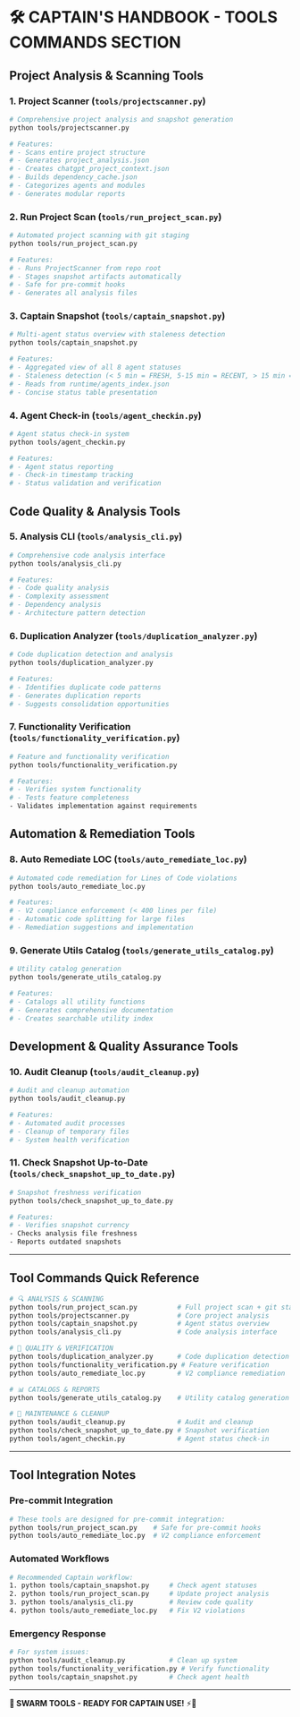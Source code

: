 # 🛠️ **CAPTAIN'S HANDBOOK - TOOLS COMMANDS SECTION**

## **Project Analysis & Scanning Tools**

### **1. Project Scanner (`tools/projectscanner.py`)**
```bash
# Comprehensive project analysis and snapshot generation
python tools/projectscanner.py

# Features:
# - Scans entire project structure
# - Generates project_analysis.json
# - Creates chatgpt_project_context.json
# - Builds dependency_cache.json
# - Categorizes agents and modules
# - Generates modular reports
```

### **2. Run Project Scan (`tools/run_project_scan.py`)**
```bash
# Automated project scanning with git staging
python tools/run_project_scan.py

# Features:
# - Runs ProjectScanner from repo root
# - Stages snapshot artifacts automatically
# - Safe for pre-commit hooks
# - Generates all analysis files
```

### **3. Captain Snapshot (`tools/captain_snapshot.py`)**
```bash
# Multi-agent status overview with staleness detection
python tools/captain_snapshot.py

# Features:
# - Aggregated view of all 8 agent statuses
# - Staleness detection (< 5 min = FRESH, 5-15 min = RECENT, > 15 min = STALE)
# - Reads from runtime/agents_index.json
# - Concise status table presentation
```

### **4. Agent Check-in (`tools/agent_checkin.py`)**
```bash
# Agent status check-in system
python tools/agent_checkin.py

# Features:
# - Agent status reporting
# - Check-in timestamp tracking
# - Status validation and verification
```

## **Code Quality & Analysis Tools**

### **5. Analysis CLI (`tools/analysis_cli.py`)**
```bash
# Comprehensive code analysis interface
python tools/analysis_cli.py

# Features:
# - Code quality analysis
# - Complexity assessment
# - Dependency analysis
# - Architecture pattern detection
```

### **6. Duplication Analyzer (`tools/duplication_analyzer.py`)**
```bash
# Code duplication detection and analysis
python tools/duplication_analyzer.py

# Features:
# - Identifies duplicate code patterns
# - Generates duplication reports
# - Suggests consolidation opportunities
```

### **7. Functionality Verification (`tools/functionality_verification.py`)**
```bash
# Feature and functionality verification
python tools/functionality_verification.py

# Features:
# - Verifies system functionality
# - Tests feature completeness
- Validates implementation against requirements
```

## **Automation & Remediation Tools**

### **8. Auto Remediate LOC (`tools/auto_remediate_loc.py`)**
```bash
# Automated code remediation for Lines of Code violations
python tools/auto_remediate_loc.py

# Features:
# - V2 compliance enforcement (< 400 lines per file)
# - Automatic code splitting for large files
# - Remediation suggestions and implementation
```

### **9. Generate Utils Catalog (`tools/generate_utils_catalog.py`)**
```bash
# Utility catalog generation
python tools/generate_utils_catalog.py

# Features:
# - Catalogs all utility functions
# - Generates comprehensive documentation
# - Creates searchable utility index
```

## **Development & Quality Assurance Tools**

### **10. Audit Cleanup (`tools/audit_cleanup.py`)**
```bash
# Audit and cleanup automation
python tools/audit_cleanup.py

# Features:
# - Automated audit processes
# - Cleanup of temporary files
# - System health verification
```

### **11. Check Snapshot Up-to-Date (`tools/check_snapshot_up_to_date.py`)**
```bash
# Snapshot freshness verification
python tools/check_snapshot_up_to_date.py

# Features:
# - Verifies snapshot currency
- Checks analysis file freshness
- Reports outdated snapshots
```

---

## **Tool Commands Quick Reference**

```bash
# 🔍 ANALYSIS & SCANNING
python tools/run_project_scan.py          # Full project scan + git staging
python tools/projectscanner.py            # Core project analysis
python tools/captain_snapshot.py          # Agent status overview
python tools/analysis_cli.py              # Code analysis interface

# 🔧 QUALITY & VERIFICATION
python tools/duplication_analyzer.py      # Code duplication detection
python tools/functionality_verification.py # Feature verification
python tools/auto_remediate_loc.py        # V2 compliance remediation

# 📊 CATALOGS & REPORTS
python tools/generate_utils_catalog.py    # Utility catalog generation

# 🔄 MAINTENANCE & CLEANUP
python tools/audit_cleanup.py             # Audit and cleanup
python tools/check_snapshot_up_to_date.py # Snapshot verification
python tools/agent_checkin.py             # Agent status check-in
```

---

## **Tool Integration Notes**

### **Pre-commit Integration**
```bash
# These tools are designed for pre-commit integration:
python tools/run_project_scan.py    # Safe for pre-commit hooks
python tools/auto_remediate_loc.py  # V2 compliance enforcement
```

### **Automated Workflows**
```bash
# Recommended Captain workflow:
1. python tools/captain_snapshot.py     # Check agent statuses
2. python tools/run_project_scan.py     # Update project analysis
3. python tools/analysis_cli.py         # Review code quality
4. python tools/auto_remediate_loc.py   # Fix V2 violations
```

### **Emergency Response**
```bash
# For system issues:
python tools/audit_cleanup.py           # Clean up system
python tools/functionality_verification.py # Verify functionality
python tools/captain_snapshot.py        # Check agent health
```

---

**🐝 SWARM TOOLS - READY FOR CAPTAIN USE!** ⚡🚀
